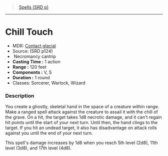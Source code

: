 ﻿---
!SpellVO
Level: cantrip
Type: Necromancy
CastingTime: 1 action
Range: 120 feet
Components: V, S
Duration: 1 round
Classes: Sorcerer, Warlock, Wizard
Id: spells_vo.md#chill-touch
ParentLink: spells_vo.md#spells-srd-p
Name: Chill Touch
ParentName: Spells (SRD p)
NameLevel: 1
AltName: '[Contact glacial](hd_spells_contact_glacial.md)'
Source: (SRD p124)
---
> [Spells (SRD p)](srd_spells.md)

---

# Chill Touch

- MDR: [Contact glacial](hd_spells_contact_glacial.md)
- Source: (SRD p124)
-  Necromancy cantrip
- **Casting Time :** 1 action
- **Range :** 120 feet
- **Components :** V, S
- **Duration :** 1 round
- Classes: Sorcerer, Warlock, Wizard

### Description

You create a ghostly, skeletal hand in the space of a creature within range. Make a ranged spell attack against the creature to assail it with the chill of the grave. On a hit, the target takes 1d8 necrotic damage, and it can't regain hit points until the start of your next turn. Until then, the hand clings to the target. If you hit an undead target, it also has disadvantage on attack rolls against you until the end of your next turn.

This spell's damage increases by 1d8 when you reach 5th level (2d8), 11th level (3d8), and 17th level (4d8).

